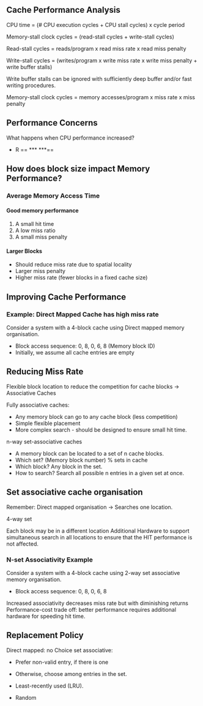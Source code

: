 ## Cache Performance Analysis

CPU time = (# CPU execution cycles + CPU stall cycles) x cycle period

Memory-stall clock cycles = (read-stall cycles + write-stall cycles)

Read-stall cycles = reads/program x read miss rate x read miss penalty

Write-stall cycles = (writes/program x write miss rate x write miss penalty + write buffer stalls)

Write buffer stalls can be ignored with sufficiently deep buffer and/or fast writing procedures.

Memory-stall clock cycles = memory accesses/program x miss rate x miss penalty

## Performance Concerns

What happens when CPU performance increased?
- R
== *** ***==

## How does block size impact Memory Performance?

### Average Memory Access Time

#### Good memory performance

1. A small hit time
2. A low miss ratio
3. A small miss penalty

#### Larger Blocks
- Should reduce miss rate due to spatial locality
- Larger miss penalty
- Higher miss rate (fewer blocks in a fixed cache size)

## Improving Cache Performance

### Example: Direct Mapped Cache has high miss rate

Consider a system with a 4-block cache using Direct mapped memory organisation.
- Block access sequence: 0, 8, 0, 6, 8 (Memory block ID)
- Initially, we assume all cache entries are empty

## Reducing Miss Rate

Flexible block location to reduce the competition for cache blocks -> Associative Caches

Fully associative caches:
- Any memory block can go to any cache block (less competition)
- Simple flexible placement
- More complex search - should be designed to ensure small hit time.

n-way set-associative caches
- A memory block can be located to a set of n cache blocks.
- Which set? (Memory block number) % sets in cache
- Which block? Any block in the set.
- How to search? Search all possible n entries in a given set at once.

## Set associative cache organisation

Remember:
Direct mapped organisation -> Searches one location.

4-way set

Each block may be in a different location
Additional Hardware to support simultaneous search in all locations to ensure that the HIT performance is not affected.

### N-set Associativity Example

Consider a system with a 4-block cache using 2-way set associative memory organisation.
- Block access sequence: 0, 8, 0, 6, 8

Increased associativity decreases miss rate but with diminishing returns
Performance-cost trade off: better performance requires additional hardware for speeding hit time.

## Replacement Policy

Direct mapped: no
Choice set associative:
- Prefer non-valid entry, if there is one
- Otherwise, choose among entries in the set.

- Least-recently used (LRU).
- Random